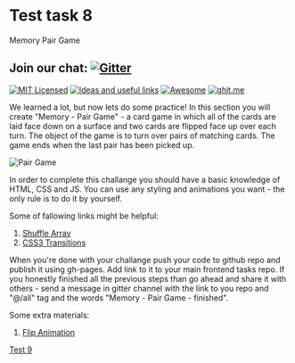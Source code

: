 
# Test task 8
Memory Pair Game

## Join our chat: [![Gitter](https://badges.gitter.im/Kottans/frontend.svg)](https://gitter.im/Kottans/frontend?utm_source=badge&utm_medium=badge&utm_campaign=pr-badge)

[![MIT Licensed](https://img.shields.io/badge/license-MIT-blue.svg)](https://github.com/Kottans/web/blob/master/LICENSE.md)
[![Ideas and useful links](https://img.shields.io/badge/google--doc-ideas-ff69b4.svg)](https://docs.google.com/spreadsheets/d/1bZJhYjK3VHOS2HmQb2Fs4aHfEBt8mp1F09j9nEEDaqE/edit#gid=818017811)
[![Awesome](https://cdn.rawgit.com/sindresorhus/awesome/d7305f38d29fed78fa85652e3a63e154dd8e8829/media/badge.svg)](https://github.com/sindresorhus/awesome#front-end-development)
[![ghit.me](https://ghit.me/badge.svg?repo=Kottans/frontend)](https://ghit.me/repo/Kottans/frontend)

We learned a lot, but now lets do some practice!
In this section you will create "Memory - Pair Game" - a card game in which all of the cards are laid face down on a surface 
and two cards are flipped face up over each turn. The object of the game is to turn over pairs of matching cards.
The game ends when the last pair has been picked up.


![Pair Game](https://i.imgur.com/dT2VQ9W.gif)


In order to complete this challange you should have a basic knowledge of HTML, CSS and JS.
You can use any styling and animations you want - the only rule is to do it by yourself.

Some of fallowing links might be helpful:

1. [Shuffle Array](https://css-tricks.com/snippets/javascript/shuffle-array/)
2. [CSS3 Transitions](https://www.w3schools.com/css/css3_transitions.asp)


When you're done with your challange push your code to github repo and publish it using gh-pages.
Add link to it to your main frontend tasks repo.
If you honestly finished all the previous steps than go ahead and share it with others - send a message in gitter channel with the link to you repo and "@/all" tag and the words "Memory - Pair Game - finished".

Some extra materials:

1. [Flip Animation](https://davidwalsh.name/css-flip)

[Test 9](test09.md)